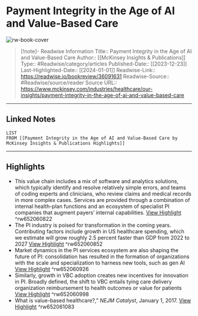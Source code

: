 # Payment Integrity in the Age of AI and Value-Based Care

![rw-book-cover](http://www.mckinsey.com/assets/dotcom/newsletters/images/mckinsey_logo_sm.jpg)
<br>
>[!note]- Readwise Information
>Title:: Payment Integrity in the Age of AI and Value-Based Care
>Author:: [[McKinsey Insights & Publications]]
>Type:: #Readwise/category/articles
>Published-Date:: [[2023-12-23]]
>Last-Highlighted-Date:: [[2024-01-01]]
>Readwise-Link:: https://readwise.io/bookreview/36091631
>Readwise-Source:: #Readwise/source/reader
>Source URL:: https://www.mckinsey.com/industries/healthcare/our-insights/payment-integrity-in-the-age-of-ai-and-value-based-care
--- 

## Linked Notes
```dataview
LIST
FROM [[Payment Integrity in the Age of AI and Value-Based Care by McKinsey Insights & Publications Highlights]]
```

---

## Highlights
- This value chain includes a mix of software and analytics solutions, which typically identify and resolve relatively simple errors, and teams of coding experts and clinicians, who review claims and medical records in more complex cases. Services are provided through a combination of internal health-plan functions and an ecosystem of specialist PI companies that augment payers’ internal capabilities. [View Highlight](https://readwise.io/open/652060822) ^rw652060822
- The PI industry is poised for transformation in the coming years. Contributing factors include growth in US healthcare spending, which we estimate will grow roughly 2.5 percent faster than GDP from 2022 to 2027 [View Highlight](https://readwise.io/open/652060852) ^rw652060852
- Market dynamics in the PI services ecosystem are also shaping the future of PI: consolidation has resulted in the formation of organizations with the scale and specialization to harness new tools, such as gen AI [View Highlight](https://readwise.io/open/652060926) ^rw652060926
- Similarly, growth in VBC adoption creates new incentives for innovation in PI. Broadly defined, the shift to VBC entails tying care delivery organization reimbursement to health outcomes or value for patients [View Highlight](https://readwise.io/open/652060998) ^rw652060998
- What is value-based healthcare?,” *NEJM Catalyst*, January 1, 2017. [View Highlight](https://readwise.io/open/652061083) ^rw652061083
